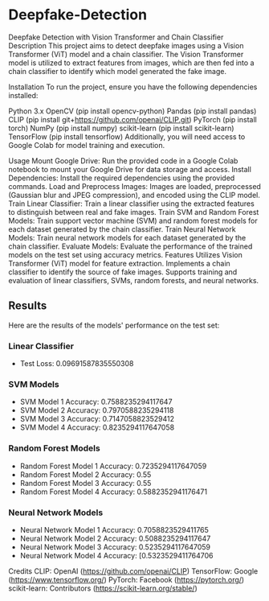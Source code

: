 # Deepfake-Detection
Deepfake Detection with Vision Transformer and Chain Classifier
Description
This project aims to detect deepfake images using a Vision Transformer (ViT) model and a chain classifier. The Vision Transformer model is utilized to extract features from images, which are then fed into a chain classifier to identify which model generated the fake image.

Installation
To run the project, ensure you have the following dependencies installed:

Python 3.x
OpenCV (pip install opencv-python)
Pandas (pip install pandas)
CLIP (pip install git+https://github.com/openai/CLIP.git)
PyTorch (pip install torch)
NumPy (pip install numpy)
scikit-learn (pip install scikit-learn)
TensorFlow (pip install tensorflow)
Additionally, you will need access to Google Colab for model training and execution.

Usage
Mount Google Drive: Run the provided code in a Google Colab notebook to mount your Google Drive for data storage and access.
Install Dependencies: Install the required dependencies using the provided commands.
Load and Preprocess Images: Images are loaded, preprocessed (Gaussian blur and JPEG compression), and encoded using the CLIP model.
Train Linear Classifier: Train a linear classifier using the extracted features to distinguish between real and fake images.
Train SVM and Random Forest Models: Train support vector machine (SVM) and random forest models for each dataset generated by the chain classifier.
Train Neural Network Models: Train neural network models for each dataset generated by the chain classifier.
Evaluate Models: Evaluate the performance of the trained models on the test set using accuracy metrics.
Features
Utilizes Vision Transformer (ViT) model for feature extraction.
Implements a chain classifier to identify the source of fake images.
Supports training and evaluation of linear classifiers, SVMs, random forests, and neural networks.

## Results
Here are the results of the models' performance on the test set:

### Linear Classifier
- Test Loss: 0.09691587835550308

### SVM Models
- SVM Model 1 Accuracy: 0.7588235294117647
- SVM Model 2 Accuracy: 0.7970588235294118
- SVM Model 3 Accuracy: 0.7147058823529412
- SVM Model 4 Accuracy: 0.8235294117647058

### Random Forest Models
- Random Forest Model 1 Accuracy: 0.7235294117647059
- Random Forest Model 2 Accuracy: 0.55
- Random Forest Model 3 Accuracy: 0.55
- Random Forest Model 4 Accuracy: 0.5882352941176471

### Neural Network Models
- Neural Network Model 1 Accuracy: 0.7058823529411765
- Neural Network Model 2 Accuracy: 0.5088235294117647
- Neural Network Model 3 Accuracy: 0.5235294117647059
- Neural Network Model 4 Accuracy: [0.5323529411764706



Credits
CLIP: OpenAI (https://github.com/openai/CLIP)
TensorFlow: Google (https://www.tensorflow.org/)
PyTorch: Facebook (https://pytorch.org/)
scikit-learn: Contributors (https://scikit-learn.org/stable/)
